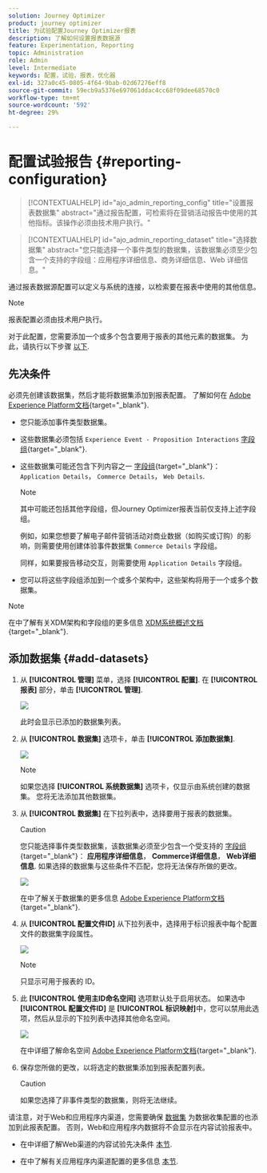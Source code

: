 ```yaml
---
solution: Journey Optimizer
product: journey optimizer
title: 为试验配置Journey Optimizer报表
description: 了解如何设置报表数据源
feature: Experimentation, Reporting
topic: Administration
role: Admin
level: Intermediate
keywords: 配置，试验，报表，优化器
exl-id: 327a0c45-0805-4f64-9bab-02d67276eff8
source-git-commit: 59ecb9a5376e697061ddac4cc68f09dee68570c0
workflow-type: tm+mt
source-wordcount: '592'
ht-degree: 29%

---
```


# 配置试验报告 {#reporting-configuration}

>[!CONTEXTUALHELP]
>id="ajo_admin_reporting_config"
>title="设置报表数据集"
>abstract="通过报告配置，可检索将在营销活动报告中使用的其他指标。该操作必须由技术用户执行。"

>[!CONTEXTUALHELP]
>id="ajo_admin_reporting_dataset"
>title="选择数据集"
>abstract="您只能选择一个事件类型的数据集，该数据集必须至少包含一个支持的字段组：应用程序详细信息、商务详细信息、Web 详细信息。"

通过报表数据源配置可以定义与系统的连接，以检索要在报表中使用的其他信息。

<!--The reporting data source configuration allows you to retrieve additional metrics that will be used in the **[!UICONTROL Objectives]** tab of your campaign reports.-->

>[!NOTE]
>
>报表配置必须由技术用户执行。 <!--Rights?-->

对于此配置，您需要添加一个或多个包含要用于报表的其他元素的数据集。 为此，请执行以下步骤 [以下](#add-datasets).

<!--
➡️ [Discover this feature in video](#video)
-->

## 先决条件


必须先创建该数据集，然后才能将数据集添加到报表配置。 了解如何在 [Adobe Experience Platform文档](https://experienceleague.adobe.com/docs/experience-platform/catalog/datasets/user-guide.html#create){target="_blank"}.

* 您只能添加事件类型数据集。

* 这些数据集必须包括 `Experience Event - Proposition Interactions` [字段组](https://experienceleague.adobe.com/docs/experience-platform/xdm/tutorials/create-schema-ui.html?lang=zh_Hans#field-group){target="_blank"}.

* 这些数据集可能还包含下列内容之一 [字段组](https://experienceleague.adobe.com/docs/experience-platform/xdm/tutorials/create-schema-ui.html?lang=zh_Hans#field-group){target="_blank"}： `Application Details`， `Commerce Details`， `Web Details`.

  >[!NOTE]
  >
  >其中可能还包括其他字段组，但Journey Optimizer报表当前仅支持上述字段组。

  例如，如果您想要了解电子邮件营销活动对商业数据（如购买或订购）的影响，则需要使用创建体验事件数据集 `Commerce Details` 字段组。

  同样，如果要报告移动交互，则需要使用 `Application Details` 字段组。

  <!--The metrics corresponding to each field group are listed [here](#objective-list).-->

* 您可以将这些字段组添加到一个或多个架构中，这些架构将用于一个或多个数据集。

>[!NOTE]
>
>在中了解有关XDM架构和字段组的更多信息 [XDM系统概述文档](https://experienceleague.adobe.com/docs/experience-platform/xdm/home.html){target="_blank"}.

<!--
## Objectives corresponding to each field group {#objective-list}

The table below shows which metrics will be added to the **[!UICONTROL Objectives]** tab of your campaign reports for each field group.

| Field group | Objectives |
|--- |--- |
| Commerce Details | Price Total<br>Payment Amount<br>(Unique) Checkouts<br>(Unique) Product List Adds<br>(Unique) Product List Opens<br>(Unique) Product List Removal<br>(Unique) Product List Views<br>(Unique) Product Views<br>(Unique) Purchases<br>(Unique) Save For Laters<br>Product Price Total<br>Product Quantity |
| Application Details | (Unique) App Launches<br>First App Launches<br>(Unique) App Installs<br>(Unique) App Upgrades |
| Web Details | (Unique) Page Views |
-->

## 添加数据集 {#add-datasets}

1. 从 **[!UICONTROL 管理]** 菜单，选择 **[!UICONTROL 配置]**. 在  **[!UICONTROL 报表]** 部分，单击 **[!UICONTROL 管理]**.

   ![](assets/reporting-config-menu.png)

   此时会显示已添加的数据集列表。

1. 从 **[!UICONTROL 数据集]** 选项卡，单击 **[!UICONTROL 添加数据集]**.

   ![](assets/reporting-config-add.png)

   >[!NOTE]
   >
   >如果您选择 **[!UICONTROL 系统数据集]** 选项卡，仅显示由系统创建的数据集。 您将无法添加其他数据集。

1. 从 **[!UICONTROL 数据集]** 在下拉列表中，选择要用于报表的数据集。

   >[!CAUTION]
   >
   >您只能选择事件类型数据集，该数据集必须至少包含一个受支持的 [字段组](https://experienceleague.adobe.com/docs/experience-platform/xdm/tutorials/create-schema-ui.html?lang=zh_Hans#field-group){target="_blank"}： **应用程序详细信息**， **Commerce详细信息**， **Web详细信息**. 如果选择的数据集与这些条件不匹配，您将无法保存所做的更改。

   ![](assets/reporting-config-datasets.png)

   在中了解关于数据集的更多信息 [Adobe Experience Platform文档](https://experienceleague.adobe.com/docs/experience-platform/catalog/datasets/overview.html?lang=zh_Hans){target="_blank"}.

1. 从 **[!UICONTROL 配置文件ID]** 从下拉列表中，选择用于标识报表中每个配置文件的数据集字段属性。

   ![](assets/reporting-config-profile-id.png)

   >[!NOTE]
   >
   >只显示可用于报表的 ID。

1. 此 **[!UICONTROL 使用主ID命名空间]** 选项默认处于启用状态。 如果选中 **[!UICONTROL 配置文件ID]** 是 **[!UICONTROL 标识映射]**&#x200B;中，您可以禁用此选项，然后从显示的下拉列表中选择其他命名空间。

   ![](assets/reporting-config-namespace.png)

   在中详细了解命名空间 [Adobe Experience Platform文档](https://experienceleague.adobe.com/docs/experience-platform/identity/namespaces.html?lang=zh-Hans){target="_blank"}.

1. 保存您所做的更改，以将选定的数据集添加到报表配置列表。

   >[!CAUTION]
   >
   >如果您选择了非事件类型的数据集，则将无法继续。

请注意，对于Web和应用程序内渠道，您需要确保 [数据集](../data/get-started-datasets.md) 为数据收集配置的也添加到此报表配置。 否则，Web和应用程序内数据将不会显示在内容试验报表中。

* 在中详细了解Web渠道的内容试验先决条件 [本节](../web/web-prerequisites.md#experiment-prerequisites).

* 在中了解有关应用程序内渠道配置的更多信息 [本节](../in-app/inapp-configuration.md).

<!--
When building your campaign reports, you can now see the metrics corresponding to the field groups used in the datasets you added. Go to the **[!UICONTROL Objectives]** tab and select the metrics of your choice to better fine-tune your reports. [Learn more](content-experiment.md#objectives-global)

![](assets/reporting-config-objectives.png)

>[!NOTE]
>
>If you add several datasets, all data from all datasets will be available for reporting.


## How-to video {#video}

Understand how to configure Experience Platform reporting data sources.

>[!VIDEO]()
-->
